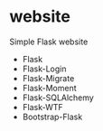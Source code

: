 # website
 Simple Flask website

- Flask
- Flask-Login
- Flask-Migrate
- Flask-Moment
- Flask-SQLAlchemy
- Flask-WTF
- Bootstrap-Flask
